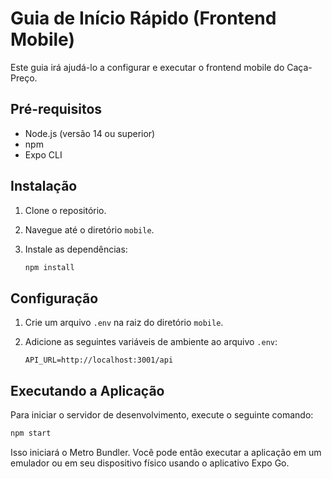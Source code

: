 # Guia de Início Rápido (Frontend Mobile)

Este guia irá ajudá-lo a configurar e executar o frontend mobile do Caça-Preço.

## Pré-requisitos

- Node.js (versão 14 ou superior)
- npm
- Expo CLI

## Instalação

1. Clone o repositório.
2. Navegue até o diretório `mobile`.
3. Instale as dependências:

   ```bash
   npm install
   ```

## Configuração

1. Crie um arquivo `.env` na raiz do diretório `mobile`.
2. Adicione as seguintes variáveis de ambiente ao arquivo `.env`:

   ```
   API_URL=http://localhost:3001/api
   ```

## Executando a Aplicação

Para iniciar o servidor de desenvolvimento, execute o seguinte comando:

```bash
npm start
```

Isso iniciará o Metro Bundler. Você pode então executar a aplicação em um emulador ou em seu dispositivo físico usando o aplicativo Expo Go.
